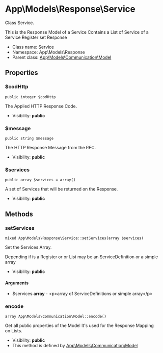 App\Models\Response\Service
===============

Class Service.

This is the Response Model of a Service
Contains a List of Service of a Service Register set Response


* Class name: Service
* Namespace: App\Models\Response
* Parent class: [App\Models\Communication\Model](App-Models-Communication-Model.md)





Properties
----------


### $codHttp

    public integer $codHttp

The Applied HTTP Response Code.



* Visibility: **public**


### $message

    public string $message

The HTTP Response Message from the RFC.



* Visibility: **public**


### $services

    public array $services = array()

A set of Services that will be returned on the Response.



* Visibility: **public**


Methods
-------


### setServices

    mixed App\Models\Response\Service::setServices(array $services)

Set the Services Array.

Depending if is a Register or or List
may be an ServiceDefinition or a simple array

* Visibility: **public**


#### Arguments
* $services **array** - &lt;p&gt;array of ServiceDefinitions or simple array&lt;/p&gt;



### encode

    array App\Models\Communication\Model::encode()

Get all public properties of the Model
It's used for the Response Mapping on Lists.



* Visibility: **public**
* This method is defined by [App\Models\Communication\Model](App-Models-Communication-Model.md)



